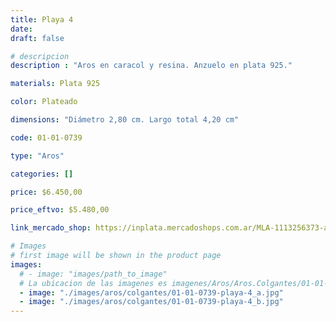 ```yaml
---
title: Playa 4
date: 
draft: false

# descripcion
description : "Aros en caracol y resina. Anzuelo en plata 925."

materials: Plata 925

color: Plateado

dimensions: "Diámetro 2,80 cm. Largo total 4,20 cm"

code: 01-01-0739

type: "Aros"

categories: []

price: $6.450,00

price_eftvo: $5.480,00

link_mercado_shop: https://inplata.mercadoshops.com.ar/MLA-1113256373-aros-colgantes-caracol-y-plata-925---playa-4-_JM

# Images
# first image will be shown in the product page
images:
  # - image: "images/path_to_image"
  # La ubicacion de las imagenes es imagenes/Aros/Aros.Colgantes/01-01-0739-playa-4
  - image: "./images/aros/colgantes/01-01-0739-playa-4_a.jpg"
  - image: "./images/aros/colgantes/01-01-0739-playa-4_b.jpg"
---
```


